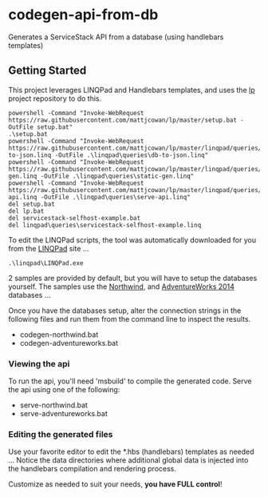 # codegen-api-from-db
Generates a ServiceStack API from a database (using handlebars templates)

## Getting Started

This project leverages LINQPad and Handlebars templates, and uses the [lp](https://github.com/mattjcowan/lp) project repository to do this.

```
powershell -Command "Invoke-WebRequest https://raw.githubusercontent.com/mattjcowan/lp/master/setup.bat -OutFile setup.bat"
.\setup.bat
powershell -Command "Invoke-WebRequest https://raw.githubusercontent.com/mattjcowan/lp/master/linqpad/queries/db-to-json.linq -OutFile .\linqpad\queries\db-to-json.linq"
powershell -Command "Invoke-WebRequest https://raw.githubusercontent.com/mattjcowan/lp/master/linqpad/queries/static-gen.linq -OutFile .\linqpad\queries\static-gen.linq"
powershell -Command "Invoke-WebRequest https://raw.githubusercontent.com/mattjcowan/lp/master/linqpad/queries/serve-api.linq -OutFile .\linqpad\queries\serve-api.linq"
del setup.bat
del lp.bat
del servicestack-selfhost-example.bat
del linqpad\queries\servicestack-selfhost-example.linq
```

To edit the LINQPad scripts, the tool was automatically downloaded for you from the [LINQPad](https://www.linqpad.net/) site ...

```
.\linqpad\LINQPad.exe
```

2 samples are provided by default, but you will have to setup the databases yourself.
The samples use the [Northwind](https://northwinddatabase.codeplex.com/releases/view/71634), and [AdventureWorks 2014](https://msftdbprodsamples.codeplex.com/releases/view/125550) databases ...

Once you have the databases setup, alter the connection strings in the following files and run them from the command line to inspect the results.

- codegen-northwind.bat
- codegen-adventureworks.bat

### Viewing the api

To run the api, you'll need 'msbuild' to compile the generated code. Serve the api using one of the following:

- serve-northwind.bat
- serve-adventureworks.bat

### Editing the generated files

Use your favorite editor to edit the *.hbs (handlebars) templates as needed ... 
Notice the data directories where additional global data is injected into the handlebars compilation and rendering process.

Customize as needed to suit your needs, **you have FULL control**!
